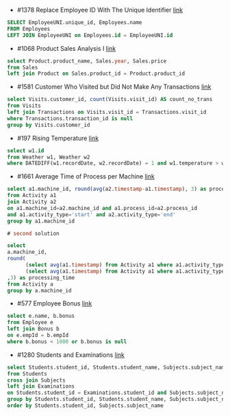 - #1378 Replace Employee ID With The Unique Identifier [link](https://leetcode.com/problems/replace-employee-id-with-the-unique-identifier/description/?envType=study-plan-v2&envId=top-sql-50)
```sql
SELECT EmployeeUNI.unique_id, Employees.name
FROM Employees
LEFT JOIN EmployeeUNI on Employees.id = EmployeeUNI.id
```


- #1068 Product Sales Analysis I [link](https://leetcode.com/problems/product-sales-analysis-i/description/?envType=study-plan-v2&envId=top-sql-50)
```sql
select Product.product_name, Sales.year, Sales.price
from Sales
left join Product on Sales.product_id = Product.product_id
```


- #1581 Customer Who Visited but Did Not Make Any Transactions [link](https://leetcode.com/problems/customer-who-visited-but-did-not-make-any-transactions/description/?envType=study-plan-v2&envId=top-sql-50)
```sql
select Visits.customer_id, count(Visits.visit_id) AS count_no_trans 
from Visits
left join Transactions on Visits.visit_id = Transactions.visit_id
where Transactions.transaction_id is null
group by Visits.customer_id
```


- #197 Rising Temperature [link](https://leetcode.com/problems/rising-temperature/description/?envType=study-plan-v2&envId=top-sql-50)
```sql
select w1.id
from Weather w1, Weather w2
where DATEDIFF(w1.recordDate, w2.recordDate) = 1 and w1.temperature > w2.temperature;
```


- #1661 Average Time of Process per Machine [link](https://leetcode.com/problems/average-time-of-process-per-machine/description/?envType=study-plan-v2&envId=top-sql-50)
```sql
select a1.machine_id, round(avg(a2.timestamp-a1.timestamp), 3) as processing_time 
from Activity a1
join Activity a2 
on a1.machine_id=a2.machine_id and a1.process_id=a2.process_id
and a1.activity_type='start' and a2.activity_type='end'
group by a1.machine_id

# second solution

select 
a.machine_id,
round(
      (select avg(a1.timestamp) from Activity a1 where a1.activity_type = 'end' and a1.machine_id = a.machine_id) - 
      (select avg(a1.timestamp) from Activity a1 where a1.activity_type = 'start' and a1.machine_id = a.machine_id)
,3) as processing_time
from Activity a
group by a.machine_id
```


- #577 Employee Bonus [link](https://leetcode.com/problems/employee-bonus/description/?envType=study-plan-v2&envId=top-sql-50)
```sql
select e.name, b.bonus
from Employee e
left join Bonus b
on e.empId = b.empId
where b.bonus < 1000 or b.bonus is null
```


- #1280 Students and Examinations [link](https://leetcode.com/problems/students-and-examinations/description/?envType=study-plan-v2&envId=top-sql-50)
```sql
select Students.student_id, Students.student_name, Subjects.subject_name, count(Examinations.subject_name) as attended_exams
from Students 
cross join Subjects
left join Examinations
on Students.student_id = Examinations.student_id and Subjects.subject_name = Examinations.subject_name
group by Students.student_id, Students.student_name, Subjects.subject_name
order by Students.student_id, Subjects.subject_name
```



